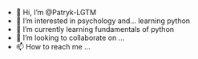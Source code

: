 - 👋 Hi, I’m @Patryk-LGTM
- 👀 I’m interested in psychology and... learning python
- 🌱 I’m currently learning fundamentals of python
- 💞️ I’m looking to collaborate on ...
- 📫 How to reach me ...

<!---
Patryk-LGTM/Patryk-LGTM is a ✨ special ✨ repository because its `README.md` (this file) appears on your GitHub profile.
You can click the Preview link to take a look at your changes.
--->
